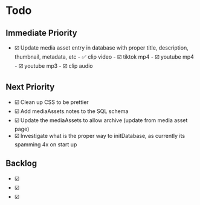 # Todo

## Immediate Priority
- ☑️ Update media asset entry in database with proper title, description, thumbnail, metadata, etc
      - ✅ clip video
      - ☑️ tiktok mp4
      - ☑️ youtube mp4
      - ☑️ youtube mp3
      - ☑️ clip audio

## Next Priority
- ☑️ Clean up CSS to be prettier
- ☑️ Add mediaAssets.notes to the SQL schema
- ☑️ Update the mediaAssets to allow archive (update from media asset page)
- ☑️ Investigate what is the proper way to initDatabase, as currently its spamming 4x on start up

## Backlog
- ☑️ 
- ☑️ 
- ☑️ 